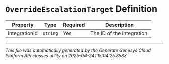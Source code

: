 # `OverrideEscalationTarget` Definition

| Property | Type | Required | Description |
|----------|------|----------|-------------|
| integrationId | `string` | Yes | The ID of the integration. |

---

*This file was automatically generated by the Generate Genesys Cloud Platform API classes utility on 2025-04-24T15:04:25.858Z*